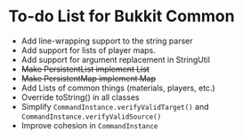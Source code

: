 # To-do List for Bukkit Common

* Add line-wrapping support to the string parser
* Add support for lists of player maps.
* Add support for argument replacement in StringUtil
* ~~Make PersistentList implement List~~
* ~~Make PersistentMap implement Map~~
* Add Lists of common things (materials, players, etc.)
* Override toString() in all classes
* Simplify `CommandInstance.verifyValidTarget()` and `CommandInstance.verifyValidSource()`
* Improve cohesion in `CommandInstance`
